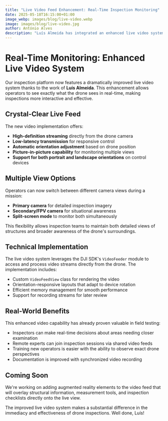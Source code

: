 ```yaml
---
title: "Live Video Feed Enhancement: Real-Time Inspection Monitoring"
date: 2025-05-18T16:15:00+01:00
image_webp: images/blog/live-video.webp
image: images/blog/live-video.jpg
author: António Alves
description: "Luís Almeida has integrated an enhanced live video system that supports real-time inspection monitoring with multiple viewing options."
---
```


# Real-Time Monitoring: Enhanced Live Video System

Our inspection platform now features a dramatically improved live video system thanks to the work of **Luís Almeida**. This enhancement allows operators to see exactly what the drone sees in real-time, making inspections more interactive and effective.

## Crystal-Clear Live Feed

The new video implementation offers:

- **High-definition streaming** directly from the drone camera
- **Low-latency transmission** for responsive control
- **Automatic orientation adjustment** based on drone position
- **Picture-in-picture capability** for monitoring multiple views
- **Support for both portrait and landscape orientations** on control devices

## Multiple View Options

Operators can now switch between different camera views during a mission:

- **Primary camera** for detailed inspection imagery
- **Secondary/FPV camera** for situational awareness
- **Split-screen mode** to monitor both simultaneously

This flexibility allows inspection teams to maintain both detailed views of structures and broader awareness of the drone's surroundings.

## Technical Implementation

The live video system leverages the DJI SDK's `VideoFeeder` module to access and process video streams directly from the drone. The implementation includes:

- Custom `VideoFeedView` class for rendering the video
- Orientation-responsive layouts that adapt to device rotation
- Efficient memory management for smooth performance
- Support for recording streams for later review

## Real-World Benefits

This enhanced video capability has already proven valuable in field testing:

- Inspectors can make real-time decisions about areas needing closer examination
- Remote experts can join inspection sessions via shared video feeds
- Training new operators is easier with the ability to observe exact drone perspectives
- Documentation is improved with synchronized video recording

## Coming Soon

We're working on adding augmented reality elements to the video feed that will overlay structural information, measurement tools, and inspection checklists directly onto the live view.

The improved live video system makes a substantial difference in the immediacy and effectiveness of drone inspections. Well done, Luís!